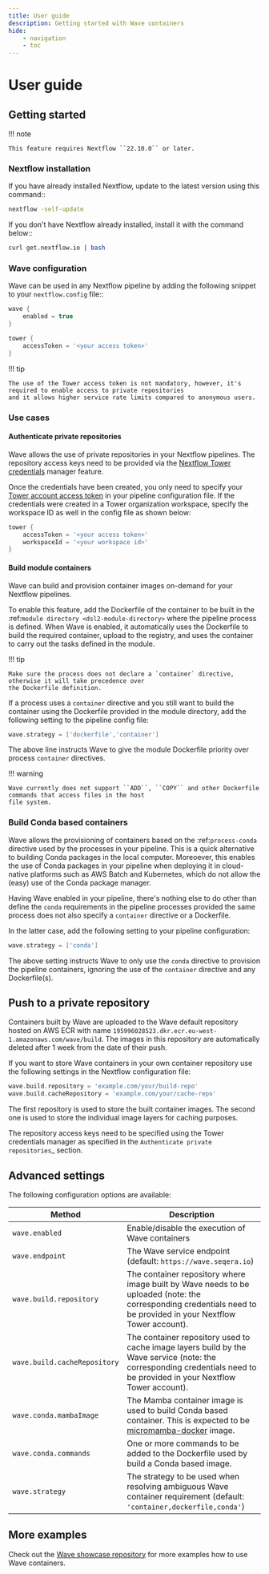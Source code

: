 ```yaml
---
title: User guide
description: Getting started with Wave containers
hide:
    - navigation
    - toc
---
```


# User guide

## Getting started

!!! note

    This feature requires Nextflow ``22.10.0`` or later.

### Nextflow installation

If you have already installed Nextflow, update to the latest version using this command::

```bash
nextflow -self-update
```

If you don't have Nextflow already installed, install it with the command below::

```bash
curl get.nextflow.io | bash
```

### Wave configuration

Wave can be used in any Nextflow pipeline by adding the following snippet to your `nextflow.config` file::

```groovy
wave {
    enabled = true
}

tower {
    accessToken = '<your access token>'
}
```

!!! tip

    The use of the Tower access token is not mandatory, however, it's required to enable access to private repositories
    and it allows higher service rate limits compared to anonymous users.

### Use cases

#### Authenticate private repositories

Wave allows the use of private repositories in your Nextflow pipelines. The repository access keys need to be provided
via the [Nextflow Tower credentials](https://help.tower.nf/22.2/credentials/overview/) manager feature.

Once the credentials have been created, you only need to specify your [Tower account access token](https://help.tower.nf/22.2/api/overview/#authentication)
in your pipeline configuration file. If the credentials were created in a Tower organization workspace, specify the workspace ID
as well in the config file as shown below:

```groovy
tower {
    accessToken = '<your access token>'
    workspaceId = '<your workspace id>'
}
```

#### Build module containers

Wave can build and provision container images on-demand for your Nextflow pipelines.

To enable this feature, add the Dockerfile of the container to be built in the :ref:`module directory <dsl2-module-directory>`
where the pipeline process is defined. When Wave is enabled, it automatically uses the Dockerfile to build the required container,
upload to the registry, and uses the container to carry out the tasks defined in the module.

!!! tip

    Make sure the process does not declare a `container` directive, otherwise it will take precedence over
    the Dockerfile definition.

If a process uses a `container` directive and you still want to build the container using the Dockerfile provided in
the module directory, add the following setting to the pipeline config file:

```groovy
wave.strategy = ['dockerfile','container']
```

The above line instructs Wave to give the module Dockerfile priority over process `container` directives.

!!! warning

    Wave currently does not support ``ADD``, ``COPY`` and other Dockerfile commands that access files in the host
    file system.

### Build Conda based containers

Wave allows the provisioning of containers based on the :ref:`process-conda` directive used by the processes in your
pipeline. This is a quick alternative to building Conda packages in the local computer. Moreoever, this enables the use of
Conda packages in your pipeline when deploying it in cloud-native platforms such as AWS Batch and Kubernetes,
which do not allow the (easy) use of the Conda package manager.

Having Wave enabled in your pipeline, there's nothing else to do other than define the `conda` requirements in
the pipeline processes provided the same process does not also specify a `container` directive or a Dockerfile.

In the latter case, add the following setting to your pipeline configuration:

```groovy
wave.strategy = ['conda']
```

The above setting instructs Wave to only use the `conda` directive to provision the pipeline containers, ignoring the use of
the `container` directive and any Dockerfile(s).

## Push to a private repository

Containers built by Wave are uploaded to the Wave default repository hosted on AWS ECR with name
`195996028523.dkr.ecr.eu-west-1.amazonaws.com/wave/build`. The images in this repository are automatically deleted
after 1 week from the date of their push.

If you want to store Wave containers in your own container repository use the following settings in
the Nextflow configuration file:

```groovy
wave.build.repository = 'example.com/your/build-repo'
wave.build.cacheRepository = 'example.com/your/cache-repo'
```

The first repository is used to store the built container images. The second one is used to store the individual
image layers for caching purposes.

The repository access keys need to be specified using the Tower credentials manager as specified in the
`Authenticate private repositories`\_ section.

## Advanced settings

The following configuration options are available:

| Method                       | Description                                                                                                                                                             |
| ---------------------------- | ----------------------------------------------------------------------------------------------------------------------------------------------------------------------- |
| `wave.enabled`               | Enable/disable the execution of Wave containers                                                                                                                         |
| `wave.endpoint`              | The Wave service endpoint (default: `https://wave.seqera.io`)                                                                                                           |
| `wave.build.repository`      | The container repository where image built by Wave needs to be uploaded (note: the corresponding credentials need to be provided in your Nextflow Tower account).       |
| `wave.build.cacheRepository` | The container repository used to cache image layers build by the Wave service (note: the corresponding credentials need to be provided in your Nextflow Tower account). |
| `wave.conda.mambaImage`      | The Mamba container image is used to build Conda based container. This is expected to be [micromamba-docker](https://github.com/mamba-org/micromamba-docker) image.     |
| `wave.conda.commands`        | One or more commands to be added to the Dockerfile used by build a Conda based image.                                                                                   |
| `wave.strategy`              | The strategy to be used when resolving ambiguous Wave container requirement (default: `'container,dockerfile,conda'`)                                                   |

## More examples

Check out the [Wave showcase repository](https://github.com/seqeralabs/wave-showcase) for more examples how to use Wave containers.
